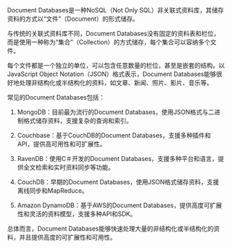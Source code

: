 

Document Databases是一种NoSQL（Not Only SQL）非关联式资料库，其储存资料的方式以“文件”（Document）的形式储存。

与传统的关联式资料库不同，Document Databases没有固定的资料表和栏位，而是使用一种称为“集合”（Collection）的方式储存，每个集合可以容纳多个文件。

每个文件都是一个独立的单位，可以包含任意数量的栏位，甚至是嵌套的结构。以JavaScript Object Notation（JSON）格式表示，Document Databases能够很好地处理非结构化或半结构化的资料，如文章、新闻、照片、影片、音乐等。

常见的Document Databases包括：

1. MongoDB：目前最为流行的Document Databases，使用JSON格式与二进制格式储存资料，支援复杂的查询和索引。

2. Couchbase：基于CouchDB的Document Databases，支援多种插件和API，提供高可用性和可扩展性。

3. RavenDB：使用C＃开发的Document Databases，支援多种平台和语言，提供全文检索和实时资料同步等功能。

4. CouchDB：早期的Document Databases，使用JSON格式储存资料，支援离线同步和MapReduce。

5. Amazon DynamoDB：基于AWS的Document Databases，提供高度可扩展性和灵活的资料模型，支援多种API和SDK。

总体而言，Document Databases能够快速处理大量的非结构化或半结构化的资料，并且提供高度的可扩展性和可用性。
